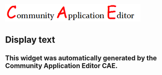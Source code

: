 ![CAE](https://github.com/PhilCAEOrg/CAE-Deployment-Temp/blob/gh-pages/frontendComponent-205/img/logo.png)  

Display text
===================


This widget was automatically generated by the Community Application Editor CAE.  
---------------
